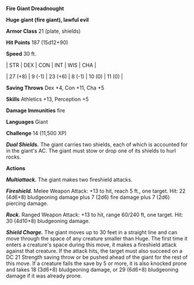 **Fire Giant Dreadnought**

**Huge giant (fire giant), lawful evil**

**Armor Class** 21 (plate, shields)

**Hit Points** 187 (15d12+90)

**Speed** 30 ft.

|   STR   |   DEX   |   CON   |   INT   |   WIS   |   CHA   |
  
| 27 (+8) | 9 (-1) | 23 (+6) | 8 (-1) | 10 (0) | 11 (0) |

**Saving Throws** Dex +4, Con +11, Cha +5

**Skills** Athletics +13, Perception +5

**Damage Immunities** fire

**Languages** Giant

**Challenge** 14 (11,500 XP)

***Dual Shields.*** The giant carries two shields, each of which is accounted for in the giant's AC. The giant must stow or drop one of its shields to hurl rocks.

**Actions**

***Multiattack.*** The giant makes two fireshield attacks.

***Fireshield.*** Melee Weapon Attack: +13 to hit, reach 5 ft., one target. Hit: 22 (4d6+8) bludgeoning damage plus 7 (2d6) fire damage plus 7 (2d6) piercing damage.

***Rock.*** Ranged Weapon Attack: +13 to hit, range 60/240 ft, one target. Hit: 30 (4d10+8) bludgeoning damage.

***Shield Charge.*** The giant moves up to 30 feet in a straight line and can move through the space of any creature smaller than Huge. The first time it enters a creature's space during this move, it makes a fireshield attack against that creature. If the attack hits, the target must also succeed on a DC 21 Strength saving throw or be pushed ahead of the giant for the rest of this move. If a creature fails the save by 5 or more, it is also knocked prone and takes 18 (3d6+8) bludgeoning damage, or 29 (6d6+8) bludgeoning damage if it was already prone.

